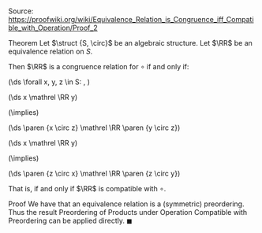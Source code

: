 # 

Source: https://proofwiki.org/wiki/Equivalence_Relation_is_Congruence_iff_Compatible_with_Operation/Proof_2

Theorem
Let $\struct {S, \circ}$ be an algebraic structure.
Let $\RR$ be an equivalence relation on $S$.

Then $\RR$ is a congruence relation for $\circ$ if and only if:










\(\ds \forall x, y, z \in S: \, \)



\(\ds x \mathrel \RR y\)

\(\implies\)







\(\ds \paren {x \circ z} \mathrel \RR \paren {y \circ z}\)




















\(\ds x \mathrel \RR y\)

\(\implies\)







\(\ds \paren {z \circ x} \mathrel \RR \paren {z \circ y}\)









That is, if and only if $\RR$ is compatible with $\circ$.


Proof
We have that an equivalence relation is a (symmetric) preordering.
Thus the result Preordering of Products under Operation Compatible with Preordering can be applied directly.
$\blacksquare$





